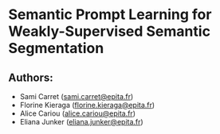 # Semantic Prompt Learning for Weakly-Supervised Semantic Segmentation
## Authors:
- Sami Carret (sami.carret@epita.fr)
- Florine Kieraga (florine.kieraga@epita.fr)
- Alice Cariou (alice.cariou@epita.fr)
- Eliana Junker (eliana.junker@epita.fr)
